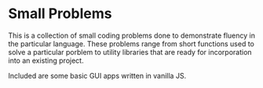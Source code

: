 # Small Problems #

This is a collection of small coding problems done to demonstrate fluency in the particular language.  These problems range from short functions used to solve a particular porblem to utility libraries that are ready for incorporation into an existing project.

Included are some basic GUI apps written in vanilla JS.
